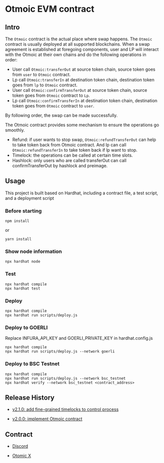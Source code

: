 # Otmoic EVM contract 

## Intro

The `Otmoic` contract is the actual place where swap happens. The `Otmoic` contract is usually deployed at all supported blockchains. When a swap agreement is established at foregoing components, user and LP will interact with the Otmoic at their own chains and do the following operations in order:

- User call `Otmoic:transferOut` at source token chain, source token goes from `user` to `Otmoic` contract.
- Lp call `Otmoic:transferIn` at destination token chain, destination token goes from `lp` to `Otmoic` contract.
- User call `Otmoic:confirmTransferOut` at source token chain, source token goes from `Otmoic` contract to `Lp`.
- Lp call `Otmoic:confirmTransferIn` at destination token chain, destination token goes from `Otmoic` contract to `user`.

By following order, the swap can be made successfully.

The Otmoic contract provides some mechanism to ensure the operations go smoothly.

- Refund: if user wants to stop swap, `Otmoic:refundTransferOut` can help to take token back from Otmoic contract. And lp can call `Otmoic:refundTransferIn` to take token back if lp want to stop.
- Timelock: the operations can be called at certain time slots.
- Hashlock: only users who are called transferOut can call confirmTransferOut by hashlock and preimage.


## Usage

This project is built based on Hardhat, including a contract file, a test script, and a deployment script

### Before starting
```
npm install
```
or
```
yarn install
```

### Show node information
```
npx hardhat node
```

### Test
```
npx hardhat compile
npx hardhat test
```


### Deploy
```
npx hardhat compile
npx hardhat run scripts/deploy.js
```

### Deploy to GOERLI

Replace INFURA_API_KEY and GOERLI_PRIVATE_KEY in hardhat.config.js

```
npx hardhat compile
npx hardhat run scripts/deploy.js --network goerli
```

### Deploy to BSC Testnet

```
npx hardhat compile
npx hardhat run scripts/deploy.js --network bsc_testnet
npx hardhat verify --network bsc_testnet <contract_address>
```

## Release History

- [v2.1.0: add fine-grained timelocks to control process](https://github.com/otmoic/otmoic-contract-evm/releases/tag/v2.1.0)

- [v2.0.0: implement Otmoic contract](https://github.com/otmoic/otmoic-contract-evm/releases/tag/v2.0.0) 


## Contract

- [Discord](https://discord.com/invite/mPcNppqcAd)

- [Otomic X](https://twitter.com/otomic_org)